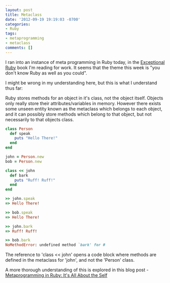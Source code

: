 ```yaml
---
layout: post
title: Metaclass
date: '2012-09-19 19:19:03 -0700'
categories:
- Ruby
tags:
- metaprogramming
- metaclass
comments: []
---
```

I ran into an instance of meta programming in Ruby today, in the
[Exceptional Ruby] book I'm reading for work. It seems that the theme this week
is "you don't know Ruby as well as you could".

[exceptional ruby]: http://exceptionalruby.com/

I might be wrong in my understanding here, but this is what I understand thus
far:

Ruby stores methods for an object in it's class, not the object itself. Objects
only really store their attributes/variables in memory. However there exists some
unseen entity known as the metaclass which belongs to each object, and it can
possibly store methods which belong to that object, but not necessarily to that
objects class.

```ruby
class Person
  def speak
    puts "Hello There!"
  end
end

john = Person.new
bob = Person.new

class << john
  def bark
    puts "Ruff! Ruff!"
  end
end

>> john.speak
=> Hello There!

>> bob.speak
=> Hello There!

>> john.bark
=> Ruff! Ruff!

>> bob.bark
NoMethodError: undefined method `bark' for #
```

The reference to 'class << john' opens a code block where methods are defined
in the metaclass for 'john', and not the 'Person' class.

A more thorough understanding of this is explored in this blog post - 
[Metaprogramming in Ruby: It's All About the Self]

[Metaprogramming in Ruby: It's All About the Self]: http://yehudakatz.com/2009/11/15/metaprogramming-in-ruby-its-all-about-the-self/

